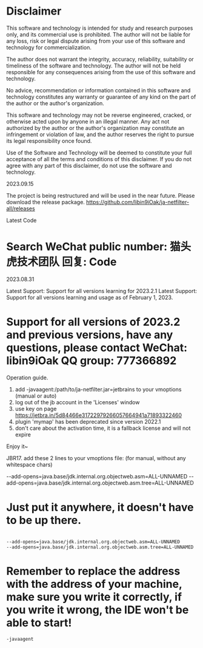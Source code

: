 # Disclaimer


This software and technology is intended for study and research purposes only, and its commercial use is prohibited. The author will not be liable for any loss, risk or legal dispute arising from your use of this software and technology for commercialization.

The author does not warrant the integrity, accuracy, reliability, suitability or timeliness of the software and technology. The author will not be held responsible for any consequences arising from the use of this software and technology.

No advice, recommendation or information contained in this software and technology constitutes any warranty or guarantee of any kind on the part of the author or the author's organization.

This software and technology may not be reverse engineered, cracked, or otherwise acted upon by anyone in an illegal manner. Any act not authorized by the author or the author's organization may constitute an infringement or violation of law, and the author reserves the right to pursue its legal responsibility once found.

Use of the Software and Technology will be deemed to constitute your full acceptance of all the terms and conditions of this disclaimer. If you do not agree with any part of this disclaimer, do not use the software and technology.

2023.09.15 

The project is being restructured and will be used in the near future. Please download the release package. 
https://github.com/libin9iOak/ja-netfilter-all/releases

Latest Code 

# Search WeChat public number: 猫头虎技术团队 回复: Code 

2023.08.31

Latest Support: Support for all versions learning for 2023.2.1
Latest Support: Support for all versions learning and usage as of February 1, 2023.

# Support for all versions of 2023.2 and previous versions, have any questions, please contact WeChat: libin9iOak QQ group: 777366892
Operation guide. 
1. add -javaagent:/path/to/ja-netfilter.jar=jetbrains to your vmoptions (manual or auto)
2. log out of the jb account in the 'Licenses' window
3. use key on page https://jetbra.in/5d84466e31722979266057664941a71893322460
4. plugin 'mymap' has been deprecated since version 2022.1
5. don't care about the activation time, it is a fallback license and will not expire

Enjoy it~

JBR17.
add these 2 lines to your vmoptions file: (for manual, without any whitespace chars)

--add-opens=java.base/jdk.internal.org.objectweb.asm=ALL-UNNAMED
--add-opens=java.base/jdk.internal.org.objectweb.asm.tree=ALL-UNNAMED





# Just put it anywhere, it doesn't have to be up there.

~~~

--add-opens=java.base/jdk.internal.org.objectweb.asm=ALL-UNNAMED
--add-opens=java.base/jdk.internal.org.objectweb.asm.tree=ALL-UNNAMED

~~~


# Remember to replace the address with the address of your machine, make sure you write it correctly, if you write it wrong, the IDE won't be able to start!
~~~ -javaagent
-javaagent
